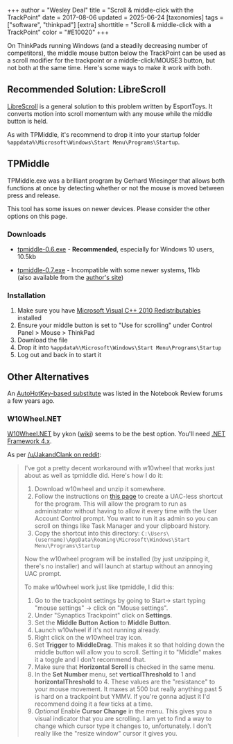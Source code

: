 +++
author = "Wesley Deal"
title = "Scroll & middle-click with the TrackPoint"
date = 2017-08-06
updated = 2025-06-24
[taxonomies]
tags = ["software", "thinkpad"]
[extra]
shorttitle = "Scroll & middle-click with a TrackPoint"
color = "#E10020"
+++

On ThinkPads running Windows (and a steadily decreasing number of competitors), the middle mouse button below the TrackPoint can be used as a scroll modifier
for the trackpoint or a middle-click/MOUSE3 button, but not both at the same time. Here's some ways to make it work with both.

## Recommended Solution: LibreScroll
[LibreScroll](https://github.com/EsportToys/LibreScroll) is a general solution to this problem written by EsportToys. It converts motion into scroll momentum with any mouse while the middle button is held.

As with TPMiddle, it's recommend to drop it into your startup folder `%appdata%\Microsoft\Windows\Start Menu\Programs\Startup`.

## TPMiddle
TPMiddle.exe was a brilliant program by Gerhard Wiesinger that allows both functions at once by detecting whether or not the mouse is moved between press and release.

This tool has some issues on newer devices. Please consider the other options on this page.

### Downloads

* [tpmiddle-0.6.exe](https://github.com/Jyny/TPmiddle/releases/download/v0.7/tpmiddle.exe) - **Recommended**, especially for Windows 10 users, 10.5kb

* [tpmiddle-0.7.exe](https://github.com/Jyny/TPmiddle/releases/download/v0.6/tpmiddle.exe) - Incompatible with some newer systems, 11kb  
(also available from the [author's site](https://www.wiesinger.com/opensource/TPMiddle/V0.7/Release/tpmiddle.exe))

### Installation

1. Make sure you have [Microsoft Visual C++ 2010 Redistributables](https://www.microsoft.com/en-us/download/details.aspx?id=26999) installed
2. Ensure your middle button is set to "Use for scrolling" under Control Panel > Mouse > ThinkPad
3. Download the file
4. Drop it into `%appdata%\Microsoft\Windows\Start Menu\Programs\Startup`
5. Log out and back in to start it

## Other Alternatives

An [AutoHotKey-based substitute](http://web.archive.org/web/20220125153630/http://forum.notebookreview.com/threads/ultranav-middle-click-button-scroll.423415/) was listed in the Notebook Review forums a few years ago.


### W10Wheel.NET
[W10Wheel.NET](https://github.com/ykon/w10wheel.net/releases/latest) by ykon ([wiki](https://github.com/ykon/w10wheel.net/wiki)) seems to be the best option. You'll need [.NET Framework 4.x](https://dotnet.microsoft.com/en-us/download/dotnet-framework/thank-you/net48-web-installer).

As per [/u/JakandClank on reddit](https://old.reddit.com/r/thinkpad/comments/q2cfup/tpmiddle_on_newer_thinkpads/):

>I've got a pretty decent workaround with w10wheel that works just about as well as tpmiddle did. Here's how I do it:
>
> 1. Download w10wheel and unzip it somewhere.
> 2. Follow the instructions on [this page](https://www.tenforums.com/tutorials/57690-create-elevated-shortcut-without-uac-prompt-windows-10-a.html) to create a UAC-less shortcut for the program. This will allow the program to run as administrator without having to allow it every time with the User Account Control prompt. You want to run it as admin so you can scroll on things like Task Manager and your clipboard history.
> 3. Copy the shortcut into this directory: `C:\Users\(username)\AppData\Roaming\Microsoft\Windows\Start Menu\Programs\Startup`
>
> Now the w10wheel program will be installed (by just unzipping it, there's no installer) and will launch at startup without an annoying UAC prompt.
>
> To make w10wheel work just like tpmiddle, I did this:
>
> 1. Go to the trackpoint settings by going to Start-> start typing "mouse settings" -> click on "Mouse settings".
> 2. Under "Synaptics Trackpoint" click on **Settings**.
> 3. Set the **Middle Button Action** to **Middle Button**.
> 4. Launch w10wheel if it's not running already.
> 5. Right click on the w10wheel tray icon.
> 6. Set **Trigger** to **MiddleDrag**. This makes it so that holding down the middle button will allow you to scroll. Setting it to "Middle" makes it a toggle and I don't recommend that.
> 7. Make sure that **Horizontal Scroll** is checked in the same menu.
> 8. In the **Set Number** menu, set **verticalThreshold** to 1 and **horizontalThreshold** to 4. These values are the "resistance" to your mouse movement. It maxes at 500 but really anything past 5 is hard on a trackpoint but YMMV. If you're gonna adjust it I'd recommend doing it a few ticks at a time.
> 9. *Optional* Enable **Cursor Change** in the menu. This gives you a visual indicator that you are scrolling. I am yet to find a way to change which cursor type it changes to, unfortunately. I don't really like the "resize window" cursor it gives you.
